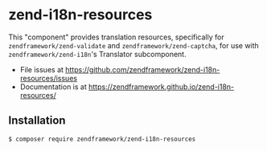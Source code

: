 # zend-i18n-resources

This "component" provides translation resources, specifically for `zendframework/zend-validate` and
`zendframework/zend-captcha`, for use with `zendframework/zend-i18n`'s Translator subcomponent.

- File issues at https://github.com/zendframework/zend-i18n-resources/issues
- Documentation is at https://zendframework.github.io/zend-i18n-resources/

## Installation

```console
$ composer require zendframework/zend-i18n-resources
```
